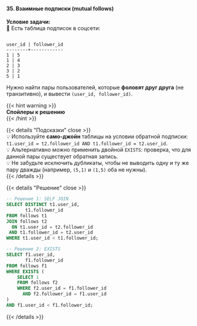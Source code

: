 #### 35. Взаимные подписки (mutual follows)

**Условие задачи:**  
📌 Есть таблица подписок в соцсети:
```

user_id | follower_id  
--------+------------  
1 | 5  
1 | 4  
2 | 3  
3 | 2  
5 | 1

```

Нужно найти пары пользователей, которые **фоловят друг друга** (не транзитивно), и вывести `(user_id, follower_id)`.

{{< hint warning >}}  
**Спойлеры к решению**  
{{< /hint >}}

{{< details "Подсказки" close >}}  
💡 Используйте **само-джойн** таблицы на условии обратной подписки: `t1.user_id = t2.follower_id AND t1.follower_id = t2.user_id`.  
💡 Альтернативно можно применить двойной `EXISTS`: проверка, что для данной пары существует обратная запись.  
💡 Не забудьте исключить дубликаты, чтобы не выводить одну и ту же пару дважды (например, `(5,1)` и `(1,5)` оба не нужны).  
{{< /details >}}

{{< details "Решение" close >}}
```sql
-- Решение 1: SELF JOIN
SELECT DISTINCT t1.user_id,
       t1.follower_id
FROM follows t1
JOIN follows t2
  ON t1.user_id = t2.follower_id
 AND t1.follower_id = t2.user_id
WHERE t1.user_id < t1.follower_id;

-- Решение 2: EXISTS
SELECT f1.user_id,
       f1.follower_id
FROM follows f1
WHERE EXISTS (
    SELECT 1
    FROM follows f2
    WHERE f2.user_id = f1.follower_id
      AND f2.follower_id = f1.user_id
)
AND f1.user_id < f1.follower_id;
```

{{< /details >}}